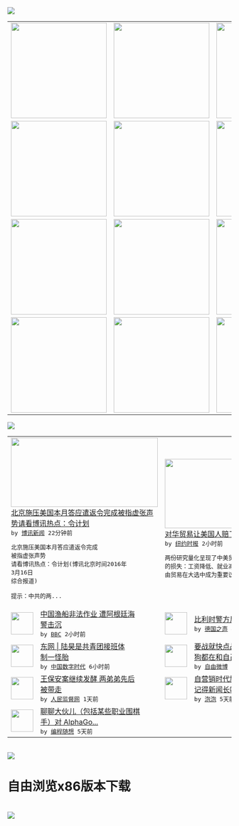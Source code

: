 

<a href="https://github.com/greatfire/z/raw/master/FreeBrowser.apk"><img src="https://raw.githubusercontent.com/greatfire/wiki/master/x/header.png" /></a><table><tr><td width="262" align="center" valign="center"><a href="https://github.com/greatfire/wiki/wiki/nyt" title="纽约时报中文网 国际纵览"><img src="https://raw.githubusercontent.com/greatfire/wiki/master/x/nyt_flag.png" width="215"/></a></td><td width="262" align="center" valign="center"><a href="https://github.com/greatfire/wiki/wiki/dw" title=""><img src="https://raw.githubusercontent.com/greatfire/wiki/master/x/dw_flag.png" width="215"/></a></td><td width="262" align="center" valign="center"><a href="https://github.com/greatfire/wiki/wiki/rmjd" title=""><img src="https://raw.githubusercontent.com/greatfire/wiki/master/x/rmjd_flag.png" width="215"/></a></td></tr><tr><td width="262" align="center" valign="center"><a href="https://github.com/paopaonetizen/website" title="泡泡 - 未经审查的互联网信息"><img src="https://raw.githubusercontent.com/greatfire/wiki/master/x/pp_flag.png" width="215"/></a></td><td width="262" align="center" valign="center"><a href="https://github.com/getlantern/mirror" title="以及自由微博和GreatFire.org官方中文论坛"><img src="https://raw.githubusercontent.com/greatfire/wiki/master/x/lantern_flag.png" width="215"/></a></td><td width="262" align="center" valign="center"><a href="https://github.com/cdtmirrors/m/" title=""><img src="https://raw.githubusercontent.com/greatfire/wiki/master/x/cdt_flag.png" width="215"/></a></td></tr><tr><td width="262" align="center" valign="center"><a href="https://github.com/program-think/blog" title="编程随想的博客"><img src="https://raw.githubusercontent.com/greatfire/wiki/master/x/pt_flag.png" width="215"/></a></td><td width="262" align="center" valign="center"><a href="https://github.com/greatfire/wiki/wiki/bbc" title=""><img src="https://raw.githubusercontent.com/greatfire/wiki/master/x/bbc_flag.png" width="215"/></a></td><td width="262" align="center" valign="center"><a href="https://github.com/freeweibo/s" title="自由微博 - 匿名和不受屏蔽的新浪微博搜索"><img src="https://raw.githubusercontent.com/greatfire/wiki/master/x/fw_flag.png" width="215"/></a></td></tr><tr><td width="262" align="center" valign="center"><a href="https://github.com/greatfire/wiki/wiki/google" title=""><img src="https://raw.githubusercontent.com/greatfire/wiki/master/x/google_flag.png" width="215"/></a></td><td width="262" align="center" valign="center"><a href="https://github.com/bxnews/boxun" title=""><img src="https://raw.githubusercontent.com/greatfire/wiki/master/x/bx_flag.png" width="215"/></a></td><td width="262" align="center" valign="center"><a href="https://github.com/greatfire/wiki/wiki/open-source" title="欢迎访问GreatFire.org开发者项目网站"><img src="https://raw.githubusercontent.com/greatfire/wiki/master/x/open-source_flag.png" width="215"/></a></td></tr></table><img src="https://raw.githubusercontent.com/greatfire/wiki/master/x/newsfeed text.png" /><table cols="4"><tr><td colspan="2" width="380"><a href="http://www.boxun.com/news/gb/intl/2016/03/201603160119.shtml"><img src="http://www.boxun.com/news/images/2016/03/201603160119intl1.jpg" width="330" height="156"/></a></br><a href="http://www.boxun.com/news/gb/intl/2016/03/201603160119.shtml">北京施压美国本月答应遣返令完成被指虚张声<br/>势请看博讯热点：令计划</a></br><kbd> by <a href="http://www.boxun.com">博讯新闻</a> 22分钟前 </kbd></br><pre>北京施压美国本月答应遣返令完成 被指虚张声势<br/>请看博讯热点：令计划(博讯北京时间2016年<br/>3月16日 综合报道)           <br/>       提示：中共的两...</pre></td><td colspan="2" width="380"><a href="https://d3qlz4p8smvoli.cloudfront.net/business/20160316/c16porter/"><img src="http://static01.nyt.com/images/2016/03/15/business/16porter2/16porter2-articleLarge.jpg" width="330" height="156"/></a></br><a href="https://d3qlz4p8smvoli.cloudfront.net/business/20160316/c16porter/">对华贸易让美国人赔了多少？</a></br><kbd> by <a href="http://m.cn.nytimes.com/">纽约时报</a> 2小时前 </kbd></br><pre>两份研究量化呈现了中美贸易给美国产业工人造成<br/>的损失：工资降低、就业减少的负面效应持续。自<br/>由贸易在大选中成为重要议题</pre></td></tr><tr><td><img src="http://a.files.bbci.co.uk/worldservice/live/assets/images/2016/01/20/160120121055_breaking_chinese_updated_new_144.jpg" width="50" height="50"/></td><td width="280"><a href="http://www.bbc.com/zhongwen/simp/world/2016/03/160315_argentina_china_boat">中国渔船非法作业 遭阿根廷海<br/>警击沉</a></br><kbd> by <a href="http://www.bbc.co.uk/zhongwen/simp">BBC</a> 2小时前 </kbd></td><td><img src="http://www.dw.com/image/0,,19118896_302,00.jpg" width="50" height="50"/></td><td width="280"><a href="http://dw.com/p/1IDif?maca=chi-GK-text-greatfire-all-chinese-15625-xml-mrss">比利时警方反恐搜捕行动遭枪击</a></br><kbd> by <a href="http://dw.de">德国之声</a> 4小时前 </kbd></td></tr><tr><td><img src="http://i1.wp.com/chinadigitaltimes.net/chinese/files/2016/03/Screen-Shot-2016-03-15-at-%E4%B8%8A%E5%8D%8811.42.25.png?resize=507%2C367" width="50" height="50"/></td><td width="280"><a href="http://feedproxy.google.com/~r/chinadigitaltimes/main-page/~3/fjYLtl5d0Vg/">东网 | 陆昊是共青团接班体<br/>制一怪胎</a></br><kbd> by <a href="http://chinadigitaltimes.net/chinese/">中国数字时代</a> 6小时前 </kbd></td><td><img src="https://raw.githubusercontent.com/greatfire/wiki/master/x/fw_logo.png" width="50" height="50"/></td><td width="280"><a href="https://freeweibo.com/weibo/3953437282911245">要战就快点战，每一分钟阿尔发<br/>狗都在和自己对弈，疯狂...</a></br><kbd> by <a href="https://freeweibo.com/">自由微博</a> 9小时前 </kbd></td></tr><tr><td><img src="https://raw.githubusercontent.com/greatfire/wiki/master/x/rmjd_logo.png" width="50" height="50"/></td><td width="280"><a href="http://www.rmjdw.com//fanfuqianshao/20160315/15518.html">王保安案继续发酵 两弟弟先后<br/>被带走 </a></br><kbd> by <a href="http://www.rmjdw.com/">人民监督网</a> 1天前 </kbd></td><td><img src="https://pao-pao.net/sites/pao-pao.net/files/styles/large/public/wen_zhong_tu_1_1.jpeg?itok=cHujnAZi" width="50" height="50"/></td><td width="280"><a href="https://pao-pao.net/article/679">自营销时代尴尬的媒体——你还<br/>记得新闻长啥样吗</a></br><kbd> by <a href="https://pao-pao.net">泡泡</a> 5天前 </kbd></td></tr><tr><td><img src="http://lh3.googleusercontent.com/pBXhMg2e-kFTdYaD-30ocFiwQY6APV6pwFBndazI-zjxwIHlQiCl29V0bg18Sm6DCoZZN8fmbn3lgDcEoh7-x3VGZERrCm2eQXTyf1XelIufobWNwzkmFtKoEjJtnc7SjHaNxnd2d0w" width="50" height="50"/></td><td width="280"><a href="http://feedproxy.google.com/~r/programthink/~3/u2XLp_dDWqo/AlphaGo.html">聊聊大伙儿（包括某些职业围棋<br/>手）对 AlphaGo...</a></br><kbd> by <a href="http://program-think.blogspot.com">编程随想</a> 5天前 </kbd></td></table></br><a href="https://github.com/greatfire/z/raw/master/FreeBrowser.apk"><img src="https://raw.githubusercontent.com/greatfire/wiki/master/x/download app.png" /></a><h1>自由浏览x86版本下载<h1><a href="https://github.com/greatfire/z/raw/master/FreeBrowser-x86.apk"><img src="https://raw.githubusercontent.com/greatfire/images/master/fb86.qr.png" /></a>